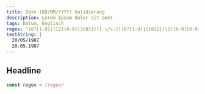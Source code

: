 ```yaml
---
title: Date (DD/MM/YYYY) Validierung
description: Lorem Ipsum dolor sit amet
tags: Datum, Englisch
regex: ^(0?[1-9]|[12][0-9]|3[01])([ \/\-])(0?[1-9]|1[012])\2([0-9][0-9][0-9][0-9])(([ -])([0-1]?[0-9]|2[0-3]):[0-5]?[0-9]:[0-5]?[0-9])?$
testString: |
  20/05/1987
  20.05.1987
---
```


## Headline

```javascript
const regex = /regex/
```
